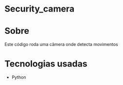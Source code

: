 # Security_camera
<h1>Sobre</h1>
<p>Este código roda uma câmera onde detecta movimentos</p>
<!--  <img src="./github/salao.gif" alt="demo-web" height="425"> -->
<h1>Tecnologias usadas</h1>
 <ul>
 <li>Python</li>
</ul>

